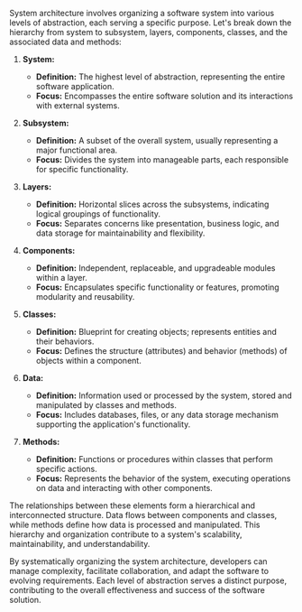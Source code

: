 System architecture involves organizing a software system into various levels of abstraction, each serving a specific purpose. Let's break down the hierarchy from system to subsystem, layers, components, classes, and the associated data and methods:

1. **System:**
   - **Definition:** The highest level of abstraction, representing the entire software application.
   - **Focus:** Encompasses the entire software solution and its interactions with external systems.

2. **Subsystem:**
   - **Definition:** A subset of the overall system, usually representing a major functional area.
   - **Focus:** Divides the system into manageable parts, each responsible for specific functionality.

3. **Layers:**
   - **Definition:** Horizontal slices across the subsystems, indicating logical groupings of functionality.
   - **Focus:** Separates concerns like presentation, business logic, and data storage for maintainability and flexibility.

4. **Components:**
   - **Definition:** Independent, replaceable, and upgradeable modules within a layer.
   - **Focus:** Encapsulates specific functionality or features, promoting modularity and reusability.

5. **Classes:**
   - **Definition:** Blueprint for creating objects; represents entities and their behaviors.
   - **Focus:** Defines the structure (attributes) and behavior (methods) of objects within a component.

6. **Data:**
   - **Definition:** Information used or processed by the system, stored and manipulated by classes and methods.
   - **Focus:** Includes databases, files, or any data storage mechanism supporting the application's functionality.

7. **Methods:**
   - **Definition:** Functions or procedures within classes that perform specific actions.
   - **Focus:** Represents the behavior of the system, executing operations on data and interacting with other components.

The relationships between these elements form a hierarchical and interconnected structure. Data flows between components and classes, while methods define how data is processed and manipulated. This hierarchy and organization contribute to a system's scalability, maintainability, and understandability.

By systematically organizing the system architecture, developers can manage complexity, facilitate collaboration, and adapt the software to evolving requirements. Each level of abstraction serves a distinct purpose, contributing to the overall effectiveness and success of the software solution.